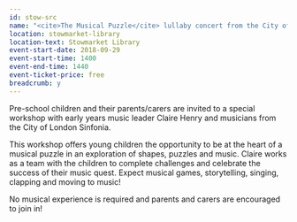 ```yaml
---
id: stow-src
name: "<cite>The Musical Puzzle</cite> lullaby concert from the City of London Sinfonia - 2pm session"
location: stowmarket-library
location-text: Stowmarket Library
event-start-date: 2018-09-29
event-start-time: 1400
event-end-time: 1440
event-ticket-price: free
breadcrumb: y
---
```


Pre-school children and their parents/carers are invited to a special workshop with early years music leader Claire Henry and musicians from the City of London Sinfonia.

This workshop offers young children the opportunity to be at the heart of a musical puzzle in an exploration of shapes, puzzles and music. Claire works as a team with the children to complete challenges and celebrate the success of their music quest. Expect musical games, storytelling, singing, clapping and moving to music!

No musical experience is required and parents and carers are encouraged to join in!
